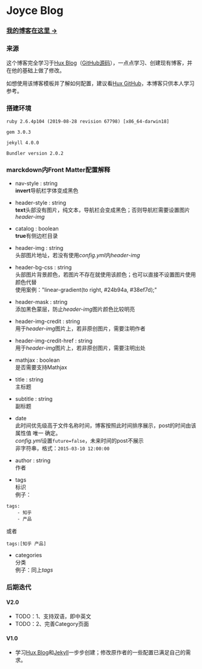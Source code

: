 # Joyce Blog

### [我的博客在这里 &rarr;](http://joycefangmm.github.io)

### 来源
这个博客完全学习于[Hux Blog](http://huxpro.github.io)（[GitHub源码](https://github.com/huxpro/huxpro.github.io/)），一点点学习、创建现有博客，并在他的基础上做了修改。

如想使用该博客模板并了解如何配置，建议看[Hux GitHub](https://github.com/huxpro/huxpro.github.io/)，本博客只供本人学习参考。


### 搭建环境
```
ruby 2.6.4p104 (2019-08-28 revision 67798) [x86_64-darwin18]
```

```
gem 3.0.3
```

```
jekyll 4.0.0
```

```
Bundler version 2.0.2
```


### marckdown内Front Matter配置解释

- nav-style : string
<br>**invert**导航栏字体变成黑色

- header-style : string
<br>**text**头部没有图片，纯文本，导航栏会变成黑色；否则导航栏需要设置图片*header-img*

- catalog : boolean
<br>**true**有侧边栏目录

- header-img : string
<br>头部图片地址，若没有使用*config.yml*内*header-img*

- header-bg-css : string
<br>头部图片背景颜色，若图片不存在就使用该颜色；也可以直接不设置图片使用颜色代替
<br>使用案例："linear-gradient(to right, #24b94a, #38ef7d);"

- header-mask : string
<br>添加黑色蒙层，防止*header-img*图片颜色比较明亮

- header-img-credit : string
<br>用于*header-img*图片上，若非原创图片，需要注明作者

- header-img-credit-href : string
<br>用于*header-img*图片上，若非原创图片，需要注明出处

- mathjax : boolean
<br>是否需要支持Mathjax

- title : string
<br>主标题

- subtitle : string
<br>副标题

- date
<br>此时间优先级高于文件名称时间，博客按照此时间排序展示，post的时间由该属性值 唯一 确定。
<br>*config.yml*设置`future=false`，未来时间的post不展示
<br>非字符串，格式：`2015-03-10 12:00:00`

- author : string
<br>作者

- tags
<br>标识
<br>例子：
```
tags:
    - 知乎
    - 产品
```
或者
```
tags:[知乎 产品]
```

- categories
<br>分类
<br>例子：同上*tags*


### 后期迭代

#### V2.0
- TODO：1、支持双语，即中英文
- TODO：2、完善Category页面

#### V1.0
- 学习[Hux Blog](http://huxpro.github.io)和[Jekyll](https://jekyllrb.com)一步步创建；修改原作者的一些配置已满足自己的需求。

